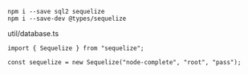 `npm i --save sql2 sequelize`  
`npm i --save-dev @types/sequelize`

util/database.ts
```
import { Sequelize } from "sequelize";

const sequelize = new Sequelize("node-complete", "root", "pass");

```
